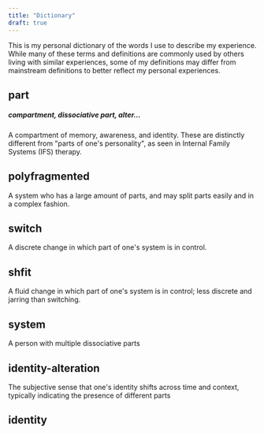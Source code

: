 ```yaml
---
title: "Dictionary"
draft: true
---
```

This is my personal dictionary of the words I use to describe my experience. While many of these terms and definitions are commonly used by others living with similar experiences, some of my definitions may differ from mainstream definitions to better reflect my personal experiences.

## part
##### compartment, dissociative part, alter...
A compartment of memory, awareness, and identity. These are distinctly different from "parts of one's personality", as seen in Internal Family Systems (IFS) therapy. 

## polyfragmented
A system who has a large amount of parts, and may split parts easily and in a complex fashion.

## switch
A discrete change in which part of one's system is in control.

## shfit
A fluid change in which part of one's system is in control; less discrete and jarring than switching.

## system
A person with multiple dissociative parts

## identity-alteration
The subjective sense that one's identity shifts across time and context, typically indicating the presence of different parts

## identity



